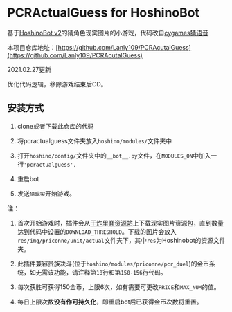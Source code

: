 # PCRActualGuess for HoshinoBot

基于[HoshinoBot v2](https://github.com/Ice-Cirno/HoshinoBot)的猜角色现实图片的小游戏，代码改自[cygames猜语音](https://github.com/GWYOG/HoshinoBotVoiceGuessPlugin)

本项目仓库地址：[https://github.com/Lanly109/PCRAcutalGuess](https://github.com/Lanly109/PCRAcutalGuess)

2021.02.27更新

优化代码逻辑，移除游戏结束后CD。

## 安装方式

1. clone或者下载此仓库的代码

2. 将pcractualguess文件夹放入`hoshino/modules/`文件夹中

3. 打开`hoshino/config/`文件夹中的`__bot__.py`文件，在`MODULES_ON`中加入一行`'pcractualguess',`

4. 重启bot

5. 发送`猜现实`开始游戏。

注：

1. 首次开始游戏时，插件会从[干炸里脊资源站](https://redive.estertion.win)上下载现实图片资源包，直到数量达到代码中设置的`DOWNLOAD_THRESHOLD`。下载的图片会放入`res/img/priconne/unit/actual`文件夹下，其中`res`为Hoshinobot的资源文件夹。

2. 此插件兼容贵族决斗(位于`hoshino/modules/priconne/pcr_duel`)的金币系统，如无需该功能，请注释第`18`行和第`150-156`行代码。

3. 每次获胜可获得150金币，上限6次，如有需要可更改`PRICE`和`MAX_NUM`的值。

4. 每日上限次数**没有作可持久化**，即重启bot后已获得金币次数将重置。